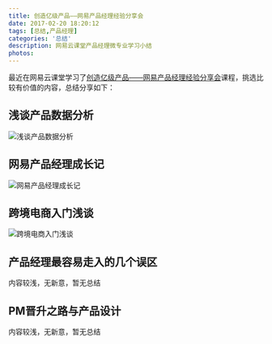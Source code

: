 ```yaml
---
title: 创造亿级产品——网易产品经理经验分享会
date: 2017-02-20 18:20:12
tags: [总结,产品经理]
categories: '总结'
description: 网易云课堂产品经理微专业学习小结
photos:
---
```

最近在网易云课堂学习了[创造亿级产品——网易产品经理经验分享会](http://study.163.com/course/introduction/1537001.htm#/courseDetail)课程，挑选比较有价值的内容，总结分享如下：

## 浅谈产品数据分析
![浅谈产品数据分析](http://oqsovnm36.bkt.clouddn.com/dataanalysis.png)

## 网易产品经理成长记
![网易产品经理成长记](http://oqsovnm36.bkt.clouddn.com/PMgrowing.png)

## 跨境电商入门浅谈
![跨境电商入门浅谈](http://oqsovnm36.bkt.clouddn.com/%E8%B7%A8%E5%A2%83%E7%94%B5%E5%95%86%E5%85%A5%E9%97%A8.png)

## 产品经理最容易走入的几个误区

内容较浅，无新意，暂无总结

## PM晋升之路与产品设计

内容较浅，无新意，暂无总结